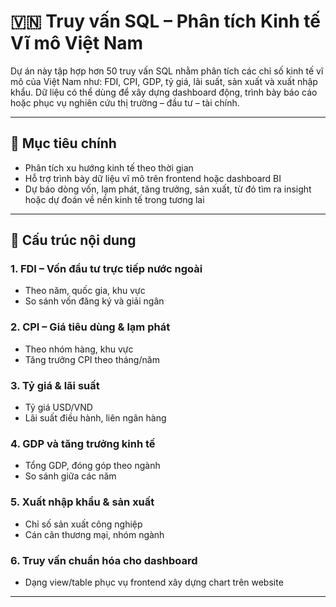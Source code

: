 # 🇻🇳 Truy vấn SQL – Phân tích Kinh tế Vĩ mô Việt Nam

Dự án này tập hợp hơn 50 truy vấn SQL nhằm phân tích các chỉ số kinh tế vĩ mô của Việt Nam như: FDI, CPI, GDP, tỷ giá, lãi suất, sản xuất và xuất nhập khẩu. Dữ liệu có thể dùng để xây dựng dashboard động, trình bày báo cáo hoặc phục vụ nghiên cứu thị trường – đầu tư – tài chính.

---

## 🎯 Mục tiêu chính

- Phân tích xu hướng kinh tế theo thời gian
- Hỗ trợ trình bày dữ liệu vĩ mô trên frontend hoặc dashboard BI
- Dự báo dòng vốn, lạm phát, tăng trưởng, sản xuất, từ đó tìm ra insight hoặc dự đoán về nền kinh tế trong tương lai

---

## 📁 Cấu trúc nội dung

### 1. FDI – Vốn đầu tư trực tiếp nước ngoài
- Theo năm, quốc gia, khu vực
- So sánh vốn đăng ký và giải ngân

### 2. CPI – Giá tiêu dùng & lạm phát
- Theo nhóm hàng, khu vực
- Tăng trưởng CPI theo tháng/năm

### 3. Tỷ giá & lãi suất
- Tỷ giá USD/VND
- Lãi suất điều hành, liên ngân hàng

### 4. GDP và tăng trưởng kinh tế
- Tổng GDP, đóng góp theo ngành
- So sánh giữa các năm

### 5. Xuất nhập khẩu & sản xuất
- Chỉ số sản xuất công nghiệp
- Cán cân thương mại, nhóm ngành

### 6. Truy vấn chuẩn hóa cho dashboard
- Dạng view/table phục vụ frontend xây dựng chart trên website 

---
